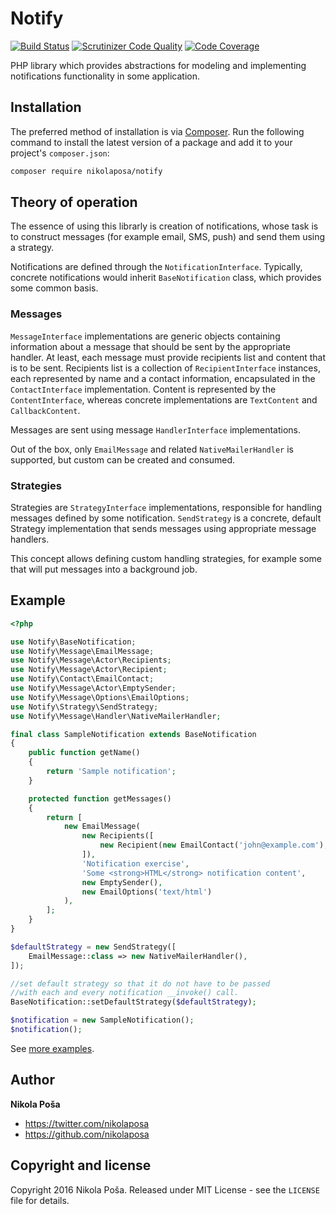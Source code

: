 # Notify

[![Build Status](https://travis-ci.org/nikolaposa/notify.svg?branch=master)](https://travis-ci.org/nikolaposa/notify)
[![Scrutinizer Code Quality](https://scrutinizer-ci.com/g/nikolaposa/notify/badges/quality-score.png?b=master)](https://scrutinizer-ci.com/g/nikolaposa/notify/?branch=master)
[![Code Coverage](https://scrutinizer-ci.com/g/nikolaposa/notify/badges/coverage.png?b=master)](https://scrutinizer-ci.com/g/nikolaposa/notify/?branch=master)

PHP library which provides abstractions for modeling and implementing notifications functionality in
some application.

## Installation

The preferred method of installation is via [Composer](http://getcomposer.org/). Run the following
command to install the latest version of a package and add it to your project's `composer.json`:

```bash
composer require nikolaposa/notify
```

## Theory of operation

The essence of using this librarly is creation of notifications, whose task is to construct messages
(for example email, SMS, push) and send them using a strategy.

Notifications are defined through the `NotificationInterface`. Typically, concrete notifications
would inherit `BaseNotification` class, which provides some common basis.

### Messages

`MessageInterface` implementations are generic objects containing information about a message that
should be sent by the appropriate handler. At least, each message must provide recipients list and
content that is to be sent. Recipients list is a collection of `RecipientInterface` instances,
each represented by name and a contact information, encapsulated in the `ContactInterface`
implementation. Content is represented by the `ContentInterface`, whereas concrete implementations
are `TextContent` and `CallbackContent`.

Messages are sent using message `HandlerInterface` implementations.

Out of the box, only `EmailMessage` and related `NativeMailerHandler` is supported, but custom can
be created and consumed.

### Strategies

Strategies are `StrategyInterface` implementations, responsible for handling messages defined by
some notification. `SendStrategy` is a concrete, default Strategy implementation that sends messages
using appropriate message handlers.

This concept allows defining custom handling strategies, for example some that will put messages
into a background job.

## Example

```php
<?php

use Notify\BaseNotification;
use Notify\Message\EmailMessage;
use Notify\Message\Actor\Recipients;
use Notify\Message\Actor\Recipient;
use Notify\Contact\EmailContact;
use Notify\Message\Actor\EmptySender;
use Notify\Message\Options\EmailOptions;
use Notify\Strategy\SendStrategy;
use Notify\Message\Handler\NativeMailerHandler;

final class SampleNotification extends BaseNotification
{
    public function getName()
    {
        return 'Sample notification';
    }

    protected function getMessages()
    {
        return [
            new EmailMessage(
                new Recipients([
                    new Recipient(new EmailContact('john@example.com'), 'John Doe'),
                ]),
                'Notification exercise',
                'Some <strong>HTML</strong> notification content',
                new EmptySender(),
                new EmailOptions('text/html')
            ),
        ];
    }
}

$defaultStrategy = new SendStrategy([
    EmailMessage::class => new NativeMailerHandler(),
]);

//set default strategy so that it do not have to be passed
//with each and every notification __invoke() call.
BaseNotification::setDefaultStrategy($defaultStrategy);

$notification = new SampleNotification();
$notification();

```

See [more examples](https://github.com/nikolaposa/notify/tree/master/examples).

## Author

**Nikola Poša**

* https://twitter.com/nikolaposa
* https://github.com/nikolaposa

## Copyright and license

Copyright 2016 Nikola Poša. Released under MIT License - see the `LICENSE` file for details.